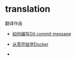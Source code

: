 # translation
翻译作品

- [如何编写Git commit message](https://github.com/UUID-XSH/translation/blob/master/how-to-write-a-git-commit-message.md)

- [从零开始学Docker](https://github.com/UUID-XSH/translation/blob/master/getting-started-with-docker.md)

-
